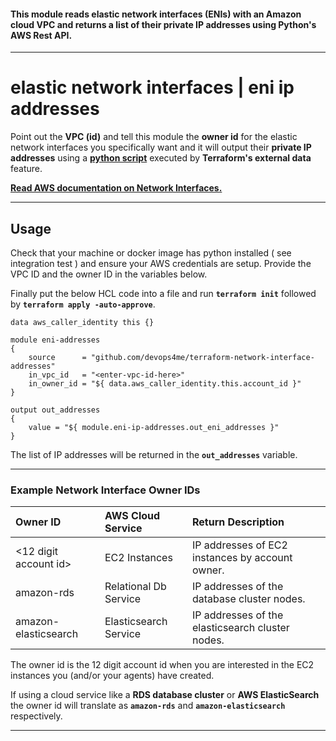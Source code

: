 
#### This module reads elastic network interfaces (ENIs) with an Amazon cloud VPC and returns a list of their private IP addresses using Python's AWS Rest API.

---

# elastic network interfaces | eni ip addresses

Point out the **VPC (id)** and tell this module the **owner id** for the elastic network interfaces you specifically want and it will output their **private IP addresses** using a **[python script](eni-addresses.py)** executed by **Terraform's external data** feature.


**[Read AWS documentation on Network Interfaces.](https://docs.aws.amazon.com/cli/latest/reference/ec2/describe-network-interfaces.html)**


---


## Usage

Check that your machine or docker image has python installed ( see integration test ) and ensure your AWS credentials are setup. Provide the VPC ID and the owner ID in the variables below.

Finally put the below HCL code into a file and run **`terraform init`** followed by **`terraform apply -auto-approve`**.

```hcl
data aws_caller_identity this {}

module eni-addresses
{
    source      = "github.com/devops4me/terraform-network-interface-addresses"
    in_vpc_id   = "<enter-vpc-id-here>"
    in_owner_id = "${ data.aws_caller_identity.this.account_id }"
}

output out_addresses
{
    value = "${ module.eni-ip-addresses.out_eni_addresses }"
}
```

The list of IP addresses will be returned in the **`out_addresses`** variable.


---

### Example Network Interface Owner IDs

| Owner ID              | AWS Cloud Service     | Return Description                               |
|:--------------------- |:--------------------- |:------------------------------------------------ |
| <12 digit account id> | EC2 Instances         | IP addresses of EC2 instances by account owner.  |
| amazon-rds            | Relational Db Service | IP addresses of the database cluster nodes.      |
| amazon-elasticsearch  | Elasticsearch Service | IP addresses of the elasticsearch cluster nodes. |

The owner id is the 12 digit account id when you are interested in the EC2 instances you (and/or your agents) have created.

If using a cloud service like a **RDS database cluster** or **AWS ElasticSearch** the owner id will translate as **`amazon-rds`** and **`amazon-elasticsearch`** respectively.

---
